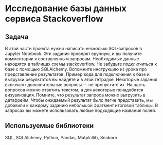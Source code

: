 # Исследование базы данных сервиса Stackoverflow

## Задача

В этой части проекта нужно написать несколько SQL-запросов в Jupyter Notebook. Эти задания проверят вручную, и вы получите комментарии к составленным запросам.
Необходимые данные находятся в таблицах схемы stackoverflow. Не забудьте подключиться к базе с помощью SQLAlchemy. Вспомните инструкцию из урока про представление результатов. Пример кода для подключения к базе и выгрузки результатов вы найдёте и в этой тетрадке.
Некоторые задания включают дополнительные вопросы — не пропустите их. На часть вопросов можно ответить текстом, а для некоторых понадобится визуализация. Помните, что результат запроса можно выгрузить в датафрейм.
Чтобы ожидаемый результат было легче представить, мы добавили к каждому заданию небольшой фрагмент итоговой таблицы. В запросах вы можете использовать любые подходящие названия полей.

## Используемые библиотеки
SQL, SQLAlchemy, Python, Pandas, Matplotlib, Seaborn

